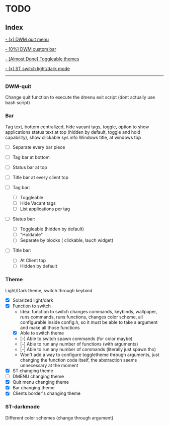 # TODO

## Index

[ - [x] DWM quit menu](#DWM-quit)

[ - [0%] DWM custom bar](#Bar)

[ - [Almost Done] Toggleable themes](#Theme)

[ - [x] ST switch light/dark mode](#ST-darkmode)

---

### DWM-quit  

 Change quit function to execute the dmenu exit script (dont actually use bash script)

### Bar

 Tag text, bottom centralized, hide vacant tags, toggle, option to show applications
 status text at top (hidden by default, toggle and hold capability), show clickable sys info
 Windows title, at windows top
 
 - [ ] Separate every bar piece
 - [ ] Tag bar at bottom
 - [ ] Status bar at top
 - [ ] Title bar at every client top
 
 - [ ] Tag bar:  
   - [ ] Toggleable
   - [ ] Hide Vacant tags
   - [ ] List applications per tag
 
 - [ ] Status bar:  
   - [ ] Toggleable (hidden by default)
   - [ ] "Holdable"
   - [ ] Separate by blocks ( clickable, lauch widget)
 
 - [ ] Title bar:
   - [ ] At Client top
   - [ ] Hidden by default

### Theme  

 Light/Dark theme, switch through keybind
 
 - [x] Solarized light/dark
 - [x] Function to switch
   * Idea: function to switch changes commands, keybinds, wallpaper, runs commands, runs functions, changes color scheme, all configurable inside config.h, so it must be able to take a argument and make all those functions
   - [x] Able to switch theme
   - [-] Able to switch spawn commands (for color maybe)
   - [-] Able to run any number of functions (with arguments)
   - [-] Able to run any number of commands (literally just spawn tho)
   * Won't add a way to configure toggletheme through arguments, just changing the function code itself, the abstraction seems unnecessary at the moment  
 - [x] ST changing theme
 - [ ] DMENU changing theme
 - [x] Quit menu changing theme
 - [x] Bar changing theme
 - [x] Clients border's changing theme

### ST-darkmode  

 Different color schemes (change through argument)
